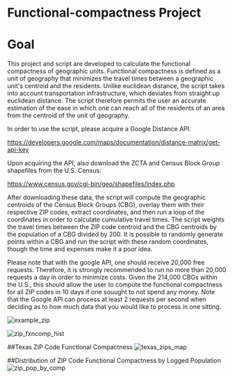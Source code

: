 # Functional-compactness Project
#  Goal
This project and script are developed to calculate the functional compactness of geographic units. Functional compactness is defined as a unit of geography that minimizes the travel times between a geographic unit's centroid and the residents. Unlike euclidean distance, the script takes into account transportation infrastructure, which deviates from straight up euclidean distance. The script therefore permits the user an accurate estimation of the ease in which one can reach all of the residents of an area from the centroid of the unit of geography. 

In order to use the script, please acquire a Google Distance API. 

https://developers.google.com/maps/documentation/distance-matrix/get-api-key

Upon acquiring the API, also download the ZCTA and Census Block Group shapefiles from the U.S. Census: 

https://www.census.gov/cgi-bin/geo/shapefiles/index.php

After downloading these data, the script will compute the geographic centroids of the Census Block Groups (CBG), overlay them with their respective ZIP codes, extract coordinates, and then run a loop of the coordinates in order to calculate cumulative travel times. The script weights the travel times between the ZIP code centroid and the CBG centroids by the population of a CBG divided by 200. It is possible to randomly generate points within a CBG and run the script with these random coordinates, though the time and expenses make it a poor idea.  

Please note that with the google API, one should receive 20,000 free requests. Therefore, it is strongly recommended to run no more than 20,000 requests a day in order to minimize costs. Given the 214,000 CBGs within the U.S., this should allow the user to compute the functional compactness for all ZIP codes in 10 days if one souught to not spend any money. Note that the Google API can process at least 2 requests per second when deciding as to how much data that you would like to process in one sitting. 

![example_zip](https://user-images.githubusercontent.com/47302709/52214916-e1b1ad00-2860-11e9-84b7-081d929d3fd0.jpg)


![zip_fxncomp_hist](https://user-images.githubusercontent.com/47302709/52180942-0141ca80-27ba-11e9-856e-d6e5fbd141a6.jpg)


##Texas ZIP Code Functional Compactness
![texas_zips_map](https://user-images.githubusercontent.com/47302709/52180834-00f4ff80-27b9-11e9-84e9-853bf08c3d49.jpg)

##Distribution of ZIP Code Functional Compactness by Logged Population
![zip_pop_by_comp](https://user-images.githubusercontent.com/47302709/52180856-34378e80-27b9-11e9-9949-13f20eb3038d.jpg)

